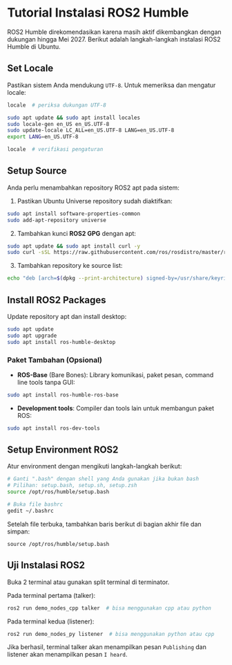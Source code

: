 # Tutorial Instalasi ROS2 Humble

ROS2 Humble direkomendasikan karena masih aktif dikembangkan dengan dukungan hingga Mei 2027. Berikut adalah langkah-langkah instalasi ROS2 Humble di Ubuntu.

## Set Locale

Pastikan sistem Anda mendukung `UTF-8`. Untuk memeriksa dan mengatur locale:

```bash
locale  # periksa dukungan UTF-8

sudo apt update && sudo apt install locales
sudo locale-gen en_US en_US.UTF-8
sudo update-locale LC_ALL=en_US.UTF-8 LANG=en_US.UTF-8
export LANG=en_US.UTF-8

locale  # verifikasi pengaturan
```

## Setup Source

Anda perlu menambahkan repository ROS2 apt pada sistem:

1. Pastikan Ubuntu Universe repository sudah diaktifkan:

```bash
sudo apt install software-properties-common
sudo add-apt-repository universe
```

2. Tambahkan kunci **ROS2 GPG** dengan apt:

```bash
sudo apt update && sudo apt install curl -y
sudo curl -sSL https://raw.githubusercontent.com/ros/rosdistro/master/ros.key -o /usr/share/keyrings/ros-archive-keyring.gpg
```

3. Tambahkan repository ke source list:

```bash
echo "deb [arch=$(dpkg --print-architecture) signed-by=/usr/share/keyrings/ros-archive-keyring.gpg] http://packages.ros.org/ros2/ubuntu $(. /etc/os-release && echo $UBUNTU_CODENAME) main" | sudo tee /etc/apt/sources.list.d/ros2.list > /dev/null
```

## Install ROS2 Packages

Update repository apt dan install desktop:

```bash
sudo apt update
sudo apt upgrade
sudo apt install ros-humble-desktop
```

### Paket Tambahan (Opsional)

- **ROS-Base** (Bare Bones): Library komunikasi, paket pesan, command line tools tanpa GUI:

```bash
sudo apt install ros-humble-ros-base
```

- **Development tools**: Compiler dan tools lain untuk membangun paket ROS:

```bash
sudo apt install ros-dev-tools
```

## Setup Environment ROS2

Atur environment dengan mengikuti langkah-langkah berikut:

```bash
# Ganti ".bash" dengan shell yang Anda gunakan jika bukan bash
# Pilihan: setup.bash, setup.sh, setup.zsh
source /opt/ros/humble/setup.bash

# Buka file bashrc
gedit ~/.bashrc
```

Setelah file terbuka, tambahkan baris berikut di bagian akhir file dan simpan:

```
source /opt/ros/humble/setup.bash
```

## Uji Instalasi ROS2

Buka 2 terminal atau gunakan split terminal di terminator.

Pada terminal pertama (talker):

```bash
ros2 run demo_nodes_cpp talker  # bisa menggunakan cpp atau python
```

Pada terminal kedua (listener):

```bash
ros2 run demo_nodes_py listener  # bisa menggunakan python atau cpp
```

Jika berhasil, terminal talker akan menampilkan pesan `Publishing` dan listener akan menampilkan pesan `I heard`.